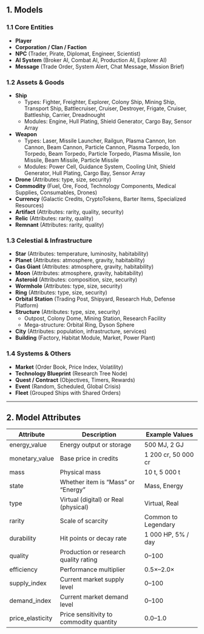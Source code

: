 ## 1. Models  

### 1.1 Core Entities  
- **Player**  
- **Corporation / Clan / Faction**  
- **NPC** (Trader, Pirate, Diplomat, Engineer, Scientist)  
- **AI System** (Broker AI, Combat AI, Production AI, Explorer AI)  
- **Message** (Trade Order, System Alert, Chat Message, Mission Brief)

### 1.2 Assets & Goods  
- **Ship**  
  - Types: Fighter, Freighter, Explorer, Colony Ship, Mining Ship, Transport Ship, Battlecruiser, Cruiser, Destroyer, Frigate, Cruiser, Battleship, Carrier, Dreadnought 
  - Modules: Engine, Hull Plating, Shield Generator, Cargo Bay, Sensor Array  
- **Weapon**  
  - Types: Laser, Missile Launcher, Railgun, Plasma Cannon, Ion Cannon, Beam Cannon, Particle Cannon, Plasma Torpedo, Ion Torpedo, Beam Torpedo, Particle Torpedo, Plasma Missile, Ion Missile, Beam Missile, Particle Missile
  - Modules: Power Cell, Guidance System, Cooling Unit,  Shield Generator, Hull Plating, Cargo Bay, Sensor Array
- **Drone** (Attributes: type, size, security)
- **Commodity** (Fuel, Ore, Food, Technology Components, Medical Supplies, Consumables, Drones)
- **Currency** (Galactic Credits, CryptoTokens, Barter Items, Specialized Resources)
- **Artifact**  (Attributes: rarity, quality, security)
- **Relic** (Attributes: rarity, quality)
- **Remnant**   (Attributes: rarity, quality)

### 1.3 Celestial & Infrastructure  
- **Star** (Attributes: temperature, luminosity, habitability)
- **Planet** (Attributes: atmosphere, gravity, habitability)  
- **Gas Giant** (Attributes: atmosphere, gravity, habitability)
- **Moon** (Attributes: atmosphere, gravity, habitability)
- **Asteroid**  (Attributes: composition, size, security)
- **Wormhole** (Attributes: type, size, security)
- **Ring** (Attributes: type, size, security)
- **Orbital Station** (Trading Post, Shipyard, Research Hub, Defense Platform)  
- **Structure** (Attributes: type, size, security)
  - Outpost, Colony Dome, Mining Station, Research Facility  
  - Mega-structure: Orbital Ring, Dyson Sphere  
- **City** (Attributes: population, infrastructure, services)
- **Building** (Factory, Habitat Module, Market, Power Plant)

### 1.4 Systems & Others  
- **Market** (Order Book, Price Index, Volatility)  
- **Technology Blueprint** (Research Tree Node)  
- **Quest / Contract** (Objectives, Timers, Rewards)  
- **Event** (Random, Scheduled, Global Crisis)  
- **Fleet** (Grouped Ships with Shared Orders)

---

## 2. Model Attributes  

| Attribute        | Description                                 | Example Values                        |
|------------------|---------------------------------------------|---------------------------------------|
| energy_value     | Energy output or storage                    | 500 MJ, 2 GJ                          |
| monetary_value   | Base price in credits                       | 1 200 cr, 50 000 cr                   |
| mass             | Physical mass                               | 10 t, 5 000 t                         |
| state            | Whether item is “Mass” or “Energy”          | Mass, Energy                          |
| type             | Virtual (digital) or Real (physical)        | Virtual, Real                         |
| rarity           | Scale of scarcity                           | Common to Legendary                   |
| durability       | Hit points or decay rate                    | 1 000 HP, 5% / day                    |
| quality          | Production or research quality rating       | 0–100                                 |
| efficiency       | Performance multiplier                      | 0.5×–2.0×                             |
| supply_index     | Current market supply level                 | 0–100                                 |
| demand_index     | Current market demand level                 | 0–100                                 |
| price_elasticity | Price sensitivity to commodity quantity     | 0.0–1.0                               |
